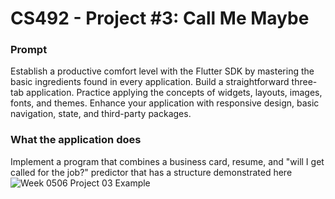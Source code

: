 # CS492 - Project #3: Call Me Maybe

### Prompt

Establish a productive comfort level with the Flutter SDK by mastering the basic ingredients found in every application. Build a straightforward three-tab application. Practice applying the concepts of widgets, layouts, images, fonts, and themes. Enhance your application with responsive design, basic navigation, state, and third-party packages.

### What the application does

Implement a program that combines a business card, resume, and "will I get called for the job?" predictor that has a structure demonstrated here
![Week 0506 Project 03 Example](https://user-images.githubusercontent.com/24352472/177689455-11ddde90-e5c3-427e-a0c3-90c000c5f45e.gif)
